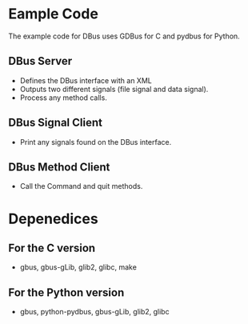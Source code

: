 # Eample Code
The example code for DBus uses GDBus for C and pydbus for Python.


## DBus Server
 - Defines the DBus interface with an XML
 - Outputs two different signals (file signal and data signal). 
 - Process any method calls.

## DBus Signal Client
 - Print any signals found on the DBus interface.

## DBus Method Client
 - Call the Command and quit methods.


# Depenedices
## For the C version
- gbus, gbus-gLib, glib2, glibc, make
## For the Python version
- gbus, python-pydbus, gbus-gLib, glib2, glibc
